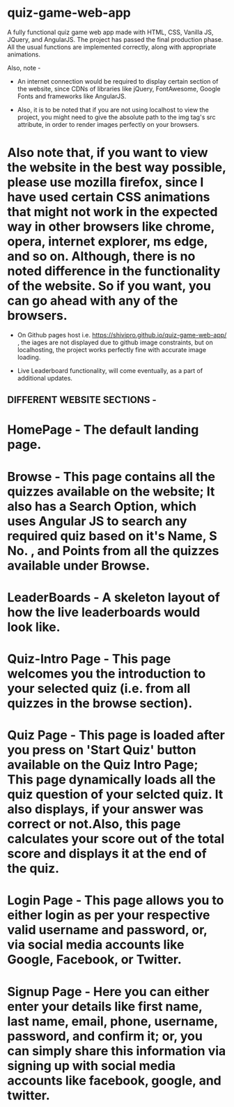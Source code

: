# quiz-game-web-app
A fully functional quiz game web app made with HTML, CSS, Vanilla JS, JQuery, and AngularJS.
The project has passed the final production phase. All the usual functions are implemented correctly, along with appropriate animations. 

Also, note - 

* An internet connection would be required to display certain section of the website, since CDNs of libraries like jQuery, FontAwesome, Google Fonts and frameworks like AngularJS.

* Also, it is to be noted that if you are not using localhost to view the project, you might need to give the absolute path to the img tag's src attribute, in order to render images perfectly on your browsers.

# Also note that, if you want to view the website in the best way possible, please use mozilla firefox, since I have used certain CSS animations that might not work in the expected way in other browsers like chrome, opera, internet explorer, ms edge, and so on. Although, there is no noted difference in the functionality of the website. So if you want, you can go ahead with any of the browsers.

* On Github pages host i.e. https://shivipro.github.io/quiz-game-web-app/ , the iages are not displayed due to github image constraints, but on localhosting, the project works perfectly fine with accurate image loading. 

* Live Leaderboard functionality, will come eventually, as a part of additional updates.

## DIFFERENT WEBSITE SECTIONS -

# HomePage - The default landing page.

# Browse - This page contains all the quizzes available on the website; It also has a Search Option, which uses Angular JS to search any required quiz based on it's  Name, S No. , and Points from all the quizzes available under Browse.

# LeaderBoards - A skeleton layout of how the live leaderboards would look like.

# Quiz-Intro Page - This page welcomes you the introduction to your selected quiz (i.e. from all quizzes in the browse section).

# Quiz Page - This page is loaded after you press on 'Start Quiz' button available on the Quiz Intro Page; This page dynamically loads all the quiz question of your selcted quiz. It also displays, if your answer was correct or not.Also, this page calculates your score out of the total score and displays it at the end of the quiz.

# Login Page - This page allows you to either login as per your respective valid username and password, or, via social media accounts like Google, Facebook, or Twitter.

# Signup Page - Here you can either enter your details like first name, last name, email, phone, username, password, and confirm it; or, you can simply share this information via signing up with social media accounts like facebook, google, and twitter.
